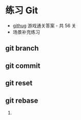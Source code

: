 # 练习 Git

- [githug](./githug.md) 游戏通关答案 - 共 56 关
- 场景补充练习

## git branch

## git commit

## git reset

## git rebase

1.
